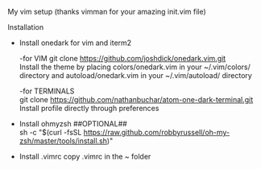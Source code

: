 My vim setup (thanks vimman for your amazing init.vim file)

Installation

* Install onedark for vim and iterm2

  -for VIM
    git clone https://github.com/joshdick/onedark.vim.git  
    Install the theme by placing colors/onedark.vim in your ~/.vim/colors/ directory and 
    autoload/onedark.vim in your ~/.vim/autoload/ directory

  -for TERMINALS  
    git clone https://github.com/nathanbuchar/atom-one-dark-terminal.git
   Install profile directly through preferences

* Install ohmyzsh ##OPTIONAL##  
    sh -c "$(curl -fsSL https://raw.github.com/robbyrussell/oh-my-zsh/master/tools/install.sh)"

* Install .vimrc
    copy .vimrc in the ~ folder
